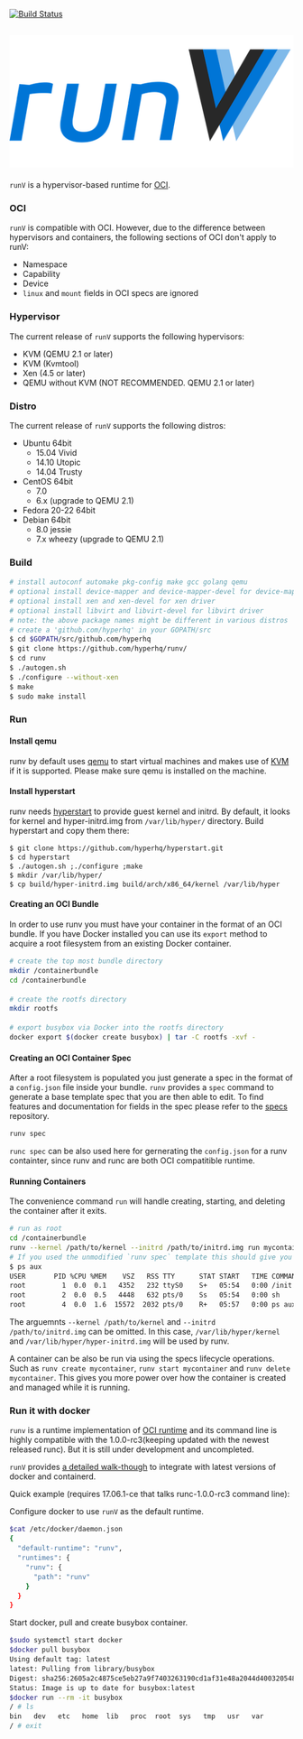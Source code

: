 [![Build Status](https://travis-ci.org/hyperhq/runv.svg?branch=master)](https://travis-ci.org/hyperhq/runv)

## ![runV](logo.png)

`runV` is a hypervisor-based runtime for [OCI](https://github.com/opencontainers/runtime-spec).

### OCI

`runV` is compatible with OCI. However, due to the difference between hypervisors and containers, the following sections of OCI don't apply to runV:
- Namespace
- Capability
- Device
- `linux` and `mount` fields in OCI specs are ignored

### Hypervisor

The current release of `runV` supports the following hypervisors:
- KVM (QEMU 2.1 or later)
- KVM (Kvmtool)
- Xen (4.5 or later)
- QEMU without KVM (NOT RECOMMENDED. QEMU 2.1 or later)

### Distro

The current release of `runV` supports the following distros:

- Ubuntu 64bit
	- 15.04 Vivid
	- 14.10 Utopic
	- 14.04 Trusty
- CentOS 64bit
	- 7.0
	- 6.x (upgrade to QEMU 2.1)
- Fedora 20-22 64bit
- Debian 64bit
	- 8.0 jessie
	- 7.x wheezy (upgrade to QEMU 2.1)

### Build

```bash
# install autoconf automake pkg-config make gcc golang qemu
# optional install device-mapper and device-mapper-devel for device-mapper storage
# optional install xen and xen-devel for xen driver
# optional install libvirt and libvirt-devel for libvirt driver
# note: the above package names might be different in various distros
# create a 'github.com/hyperhq' in your GOPATH/src
$ cd $GOPATH/src/github.com/hyperhq
$ git clone https://github.com/hyperhq/runv/
$ cd runv
$ ./autogen.sh
$ ./configure --without-xen
$ make
$ sudo make install
```

### Run

#### Install qemu
runv by default uses [qemu](https://www.qemu.org/) to start virtual machines and makes use of [KVM](https://wiki.qemu.org/Features/KVM) if it is supported. Please make sure qemu is installed on the machine.

#### Install hyperstart
runv needs [hyperstart](https://github.com/hyperhq/hyperstart) to provide guest kernel and initrd. By default, it looks for kernel and hyper-initrd.img from `/var/lib/hyper/` directory. Build hyperstart and copy them there:
```
$ git clone https://github.com/hyperhq/hyperstart.git
$ cd hyperstart
$ ./autogen.sh ;./configure ;make
$ mkdir /var/lib/hyper/
$ cp build/hyper-initrd.img build/arch/x86_64/kernel /var/lib/hyper
```

#### Creating an OCI Bundle

In order to use runv you must have your container in the format of an OCI bundle.
If you have Docker installed you can use its `export` method to acquire a root filesystem from an existing Docker container.

```bash
# create the top most bundle directory
mkdir /containerbundle
cd /containerbundle

# create the rootfs directory
mkdir rootfs

# export busybox via Docker into the rootfs directory
docker export $(docker create busybox) | tar -C rootfs -xvf -
```

#### Creating an OCI Container Spec

After a root filesystem is populated you just generate a spec in the format of a `config.json` file inside your bundle.
`runv` provides a `spec` command to generate a base template spec that you are then able to edit.
To find features and documentation for fields in the spec please refer to the [specs](https://github.com/opencontainers/runtime-spec) repository.

```bash
runv spec
```

`runc spec` can be also used here for gernerating the `config.json` for a runv containter, since runv and runc are both OCI compatitible runtime.

#### Running Containers

The convenience command `run` will handle creating, starting, and deleting the container after it exits.

```bash
# run as root
cd /containerbundle
runv --kernel /path/to/kernel --initrd /path/to/initrd.img run mycontainer
# If you used the unmodified `runv spec` template this should give you a `sh` session inside the container.
$ ps aux
USER       PID %CPU %MEM    VSZ   RSS TTY      STAT START   TIME COMMAND
root         1  0.0  0.1   4352   232 ttyS0    S+   05:54   0:00 /init
root         2  0.0  0.5   4448   632 pts/0    Ss   05:54   0:00 sh
root         4  0.0  1.6  15572  2032 pts/0    R+   05:57   0:00 ps aux
```

The arguemnts `--kernel /path/to/kernel` and `--initrd /path/to/initrd.img` can be omitted.
In this case, `/var/lib/hyper/kernel` and `/var/lib/hyper/hyper-initrd.img` will be used by runv.

A container can be also be run via using the specs lifecycle operations.
Such as `runv create mycontainer`, `runv start mycontainer` and `runv delete mycontainer`.
This gives you more power over how the container is created and managed while it is running.

### Run it with docker

`runv` is a runtime implementation of [OCI runtime](https://github.com/opencontainers/runtime-spec) and its command line is highly compatible with the 1.0.0-rc3(keeping updated with the newest released runc). But it is still under development and uncompleted.

`runV` provides [a detailed walk-though](docs/configure-runv-with-containerd-docker.md) to integrate with latest versions of docker and containerd.

Quick example (requires 17.06.1-ce that talks runc-1.0.0-rc3 command line):

Configure docker to use `runV` as the default runtime.
```bash
$cat /etc/docker/daemon.json
{
  "default-runtime": "runv",
  "runtimes": {
    "runv": {
      "path": "runv"
    }
  }
}
```

Start docker, pull and create busybox container.
```bash
$sudo systemctl start docker
$docker pull busybox
Using default tag: latest
latest: Pulling from library/busybox
Digest: sha256:2605a2c4875ce5eb27a9f7403263190cd1af31e48a2044d400320548356251c4
Status: Image is up to date for busybox:latest
$docker run --rm -it busybox
/ # ls
bin   dev   etc   home  lib   proc  root  sys   tmp   usr   var
/ # exit
```
